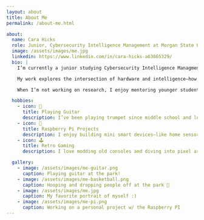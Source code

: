 ```yaml
---
layout: about
title: About Me
permalink: /about-me.html

about:
  name: Cara Hicks
  role: Junior, Cybersecurity Intelligence Management at Morgan State University
  image: /assets/images/me.jpg
  linkedin: https://www.linkedin.com/in/cara-hicks-a63065329/
  bio: |
    I’m currently a junior studying Cybersecurity Intelligence Managment at Morgan State University in Baltimore, Maryland. I expect to graduate in 2026.

    My work explores the intersection of hardware and intelligence—how wearable devices and embedded systems can help people better understand their health and environment.

    When I’m not working on research, I enjoy mentoring younger students, playing jazz trumpet, and tinkering with Raspberry Pi projects in my free time.

  hobbies:
    - icon: 🎺
      title: Playing Guitar
      description: I’ve been playing trumpet since middle school and love improvising to Coltrane and Miles Davis tracks.
    - icon: 🤖
      title: Raspberry Pi Projects
      description: I enjoy building mini smart devices—like home sensors and wearables—using Raspberry Pi.
    - icon: 🕹️
      title: Retro Gaming
      description: I love modding old consoles and diving into pixel art games on emulators.

  gallery:
    - image: /assets/images/me-guitar.png
      caption: Playing guitar at the park!
    - image: /assets/images/me-basketball.png
      caption: Hooping and dropping people off at the park 🏀
    - image: /assets/images/me.jpg
      caption: My favorite portrait of myself :)
    - image: /assets/images/me-pi.png
      caption: Working on a personal project w/ the Raspberry PI
---
```

